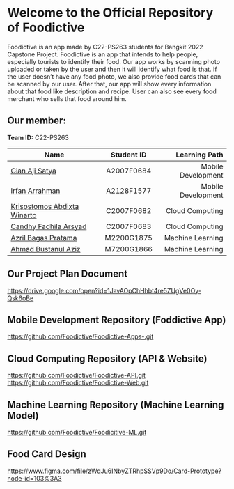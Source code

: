 # Welcome to the Official Repository of Foodictive
Foodictive is an app made by C22-PS263 students for Bangkit 2022 Capstone Project.
Foodictive is an app that intends to help people, especially tourists to identify their food. Our app works by scanning photo uploaded or taken  by the user and then it will identify what food is that. If the user doesn’t have any food photo, we also provide food cards that can be scanned by our user. After that, our app will show every information about that food like description and recipe. User can also see every food merchant who sells that food around him. 

## Our member:
**Team ID:** C22-PS263

| Name        | Student ID           | Learning Path  |
| ------------- |:-------------:| -----:|
| [Gian Aji Satya](https://github.com/gian-exe) | A2007F0684 |  Mobile Development |
| [Irfan Arrahman](https://github.com/irfan201) | A2128F1577 |  Mobile Development |
| [Krisostomos Abdixta Winarto](https://github.com/KrisostomosAbdi) | C2007F0682 | Cloud Computing |
| [Candhy Fadhila Arsyad](https://github.com/CandhyFadhila) | C2007F0683 | Cloud Computing |
| [Azril Bagas Pratama](https://github.com/avocadojj) | M2200G1875 | Machine Learning |
| [Ahmad Bustanul Aziz](https://github.com/AhmadBustanulAziz/) | M7200G1866 | Machine Learning |

## Our Project Plan Document
https://drive.google.com/open?id=1JavAOpChHhbt4re5ZUgVe0Oy-Qsk6oBe
## Mobile Development Repository (Foddictive App)
https://github.com/Foodictive/Foodictive-Apps-.git
## Cloud Computing Repository (API & Website)
https://github.com/Foodictive/Foodictive-API.git 
<br />
https://github.com/Foodictive/Foodictive-Web.git
## Machine Learning Repository (Machine Learning Model)
https://github.com/Foodictive/Foodicitive-ML.git
## Food Card Design
https://www.figma.com/file/zWqJu6INbyZTRhpSSVp9Do/Card-Prototype?node-id=103%3A3
